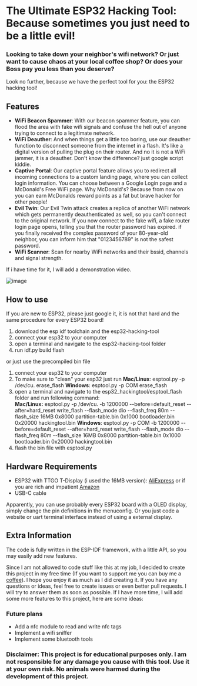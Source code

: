 # The Ultimate ESP32 Hacking Tool: Because sometimes you just need to be a little evil!
### Looking to take down your neighbor's wifi network? Or just want to cause chaos at your local coffee shop? Or does your Boss pay you less than you deserve?
Look no further, because we have the perfect tool for you: the ESP32 hacking tool!

## Features
- **WiFi Beacon Spammer**: With our beacon spammer feature, you can flood the area with fake wifi signals and confuse the hell out of anyone trying to connect to a legitimate network.
- **WiFi Deauther**: And when things get a little too boring, use our deauther function to disconnect someone from the internet in a flash. It's like a digital version of pulling the plug on their router. And no it is not a WiFi jammer, it is a deauther. Don't know the difference? just google script kiddie.
- **Captive Portal**: Our captive portal feature allows you to redirect all incoming connections to a custom landing page, where you can collect login information. You can choose between a Google Login page and a McDonald's Free WiFi page. Why McDonald's? Because from now on you can earn McDonalds reward points as a fat but brave hacker for other people!
- **Evil Twin**: Our Evil Twin attack creates a replica of another WiFi network which gets permanently deauthenticated as well, so you can't connect to the original network. If you now connect to the fake wifi, a fake router login page opens, telling you that the router password has expired. if you finally received the complex password of your 80-year-old neighbor, you can inform him that "0123456789" is not the safest password.
- **WiFi Scanner**: Scan for nearby WiFi networks and their bssid, channels and signal strength.
  
If i have time for it, I will add a demonstration video.

![image](https://i.imgur.com/aPWmspx.jpeg)


## How to use 
If you are new to ESP32, please just google it, it is not that hard and the same procedure for every ESP32 board!

1. download the esp idf toolchain and the esp32-hacking-tool
2. connect your esp32 to your computer
3. open a terminal and navigate to the esp32-hacking-tool folder
4. run idf.py build flash

or just use the precompiled bin file 
1. connect your esp32 to your computer
2. To make sure to "clean" your esp32 just run **Mac/Linux**: esptool.py -p /dev/cu.<PORT> erase_flash **Windows**: esptool.py -p COM<PORT> erase_flash
2. open a terminal and navigate to the esp32_hackingtool/esptool_flash folder and run following command:  
**Mac/Linux:** esptool.py -p /dev/cu.<PORT> -b 1200000 --before=default_reset --after=hard_reset write_flash --flash_mode dio --flash_freq 80m --flash_size 16MB 0x8000 partition-table.bin 0x1000 bootloader.bin 0x20000 hackingtool.bin
  **Windows**: esptool.py -p COM<PORT> -b 1200000 --before=default_reset --after=hard_reset write_flash --flash_mode dio --flash_freq 80m --flash_size 16MB 0x8000 partition-table.bin 0x1000 bootloader.bin 0x20000 hackingtool.bin
3. flash the bin file with esptool.py

## Hardware Requirements
- ESP32 with TTGO T-Display (i used the 16MB version): [AliExpress](https://aliexpress.com/item/33050639690.html?algo_pvid=f3353b8c-edf0-4bca-8686-7e315f706d40&algo_exp_id=f3353b8c-edf0-4bca-8686-7e315f706d40-0&pdp_ext_f=%7B%22sku_id%22%3A%2212000022706983282%22%7D&pdp_npi=2%40dis%21EUR%2115.33%2114.41%21%21%21%21%21%402101e9d116721750836725640e9b03%2112000022706983282%21sea) or if you are rich and impatient [Amazon](https://www.amazon.de/Wireless-Bluetooth-T-Display-Entwicklungsplatine-Arduino/dp/B09WHS11BK/ref=sr_1_3?crid=1KVYX4CZDSRJS&keywords=ttgo+esp32&qid=1672175654&sprefix=ttgo+%2Caps%2C218&sr=8-3)
- USB-C cable
  
Apparently, you can use probably every ESP32 board with a OLED display, simply change the pin definitions in the menuconfig. Or you just code a website or uart terminal interface instead of using a external display.

## Extra Information
The code is fully written in the ESP-IDF framework, with a little API, so you may easily add new features.

Since I am not allowed to code stuff like this at my job, I decided to create this project in my free time (If you want to support me you can buy me a [coffee](https://www.buymeacoffee.com/kl0ibi)). I hope you enjoy it as much as I did creating it. If you have any questions or ideas, feel free to create issues or even better pull requests. I will try to answer them as soon as possible.
If I have more time, I will add some more features to this project, here are some ideas:

### Future plans
- Add a nfc module to read and write nfc tags
- Implement a wifi sniffer
- Implement some bluetooth tools


### Disclaimer: This project is for educational purposes only. I am not responsible for any damage you cause with this tool. Use it at your own risk. No animals were harmed during the development of this project.
